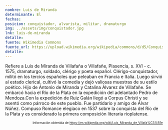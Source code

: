 ```yaml
---
nombre: Luis de Miranda
determinante: El
fechas: 
posicion: conquistador, alvarista, militar, dramaturgo
img: ../assets/img/conquistador.jpg
lnk: luis-de-miranda
detalle: 
fuente: Wikimedia Commons
fuente_url: https://upload.wikimedia.org/wikipedia/commons/d/d5/Conquistador_espa%C3%B1ol.JPG
detalle: 
---
```


<p>Refiere a Luis de Miranda de Villafaña o Villafañe, Plasencia, s. XVI - c. 1575, dramaturgo, soldado, clérigo y poeta español. Clérigo-conquistador, militó en los tercios españoles que peleaban en Francia e Italia. Luego sirvió al estado clerical, cultivó la comedia y dejó valiosas muestras de su estilo poético. Hijo de Antonio de Miranda y Catalina Álvarez de Villafañe. Se embarcó hacia el Río de la Plata en la expedición del adelantado Pedro de Mendoza.Con la expedición de Ruiz Galán llegó a Corpus Christi y se asentó como párroco de este pueblo. Fue partidario y amigo de Álvar Núñez. Compuso Romance elegiaco en 1537 sobre la conquista del Río de la Plata y es considerado la primera composición literaria rioplatense.</p>
<p style="font-size: 10px; text-align:right;">Información obtenida de <a href="https://es.wikipedia.org/wiki/Luis_Miranda_de_Villafa%C3%B1e" target="_blank">https://es.wikipedia.org/wiki/Luis_Miranda_de_Villafa%C3%B1e</a></p>